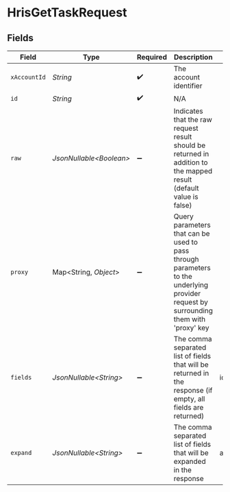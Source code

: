 # HrisGetTaskRequest


## Fields

| Field                                                                                                                                                                                                                                                                                                                                 | Type                                                                                                                                                                                                                                                                                                                                  | Required                                                                                                                                                                                                                                                                                                                              | Description                                                                                                                                                                                                                                                                                                                           | Example                                                                                                                                                                                                                                                                                                                               |
| ------------------------------------------------------------------------------------------------------------------------------------------------------------------------------------------------------------------------------------------------------------------------------------------------------------------------------------- | ------------------------------------------------------------------------------------------------------------------------------------------------------------------------------------------------------------------------------------------------------------------------------------------------------------------------------------- | ------------------------------------------------------------------------------------------------------------------------------------------------------------------------------------------------------------------------------------------------------------------------------------------------------------------------------------- | ------------------------------------------------------------------------------------------------------------------------------------------------------------------------------------------------------------------------------------------------------------------------------------------------------------------------------------- | ------------------------------------------------------------------------------------------------------------------------------------------------------------------------------------------------------------------------------------------------------------------------------------------------------------------------------------- |
| `xAccountId`                                                                                                                                                                                                                                                                                                                          | *String*                                                                                                                                                                                                                                                                                                                              | :heavy_check_mark:                                                                                                                                                                                                                                                                                                                    | The account identifier                                                                                                                                                                                                                                                                                                                |                                                                                                                                                                                                                                                                                                                                       |
| `id`                                                                                                                                                                                                                                                                                                                                  | *String*                                                                                                                                                                                                                                                                                                                              | :heavy_check_mark:                                                                                                                                                                                                                                                                                                                    | N/A                                                                                                                                                                                                                                                                                                                                   |                                                                                                                                                                                                                                                                                                                                       |
| `raw`                                                                                                                                                                                                                                                                                                                                 | *JsonNullable\<Boolean>*                                                                                                                                                                                                                                                                                                              | :heavy_minus_sign:                                                                                                                                                                                                                                                                                                                    | Indicates that the raw request result should be returned in addition to the mapped result (default value is false)                                                                                                                                                                                                                    |                                                                                                                                                                                                                                                                                                                                       |
| `proxy`                                                                                                                                                                                                                                                                                                                               | Map\<String, *Object*>                                                                                                                                                                                                                                                                                                                | :heavy_minus_sign:                                                                                                                                                                                                                                                                                                                    | Query parameters that can be used to pass through parameters to the underlying provider request by surrounding them with 'proxy' key                                                                                                                                                                                                  |                                                                                                                                                                                                                                                                                                                                       |
| `fields`                                                                                                                                                                                                                                                                                                                              | *JsonNullable\<String>*                                                                                                                                                                                                                                                                                                               | :heavy_minus_sign:                                                                                                                                                                                                                                                                                                                    | The comma separated list of fields that will be returned in the response (if empty, all fields are returned)                                                                                                                                                                                                                          | id,remote_id,employee_id,remote_employee_id,name,description,type,status,due_date,completion_date,assigned_by_employee_id,remote_assigned_by_employee_id,assigned_by_employee_name,link_to_task,extracted_links,next_task_id,remote_next_task_id,parent_process_name,comments,attachments,created_at,updated_at,unified_custom_fields |
| `expand`                                                                                                                                                                                                                                                                                                                              | *JsonNullable\<String>*                                                                                                                                                                                                                                                                                                               | :heavy_minus_sign:                                                                                                                                                                                                                                                                                                                    | The comma separated list of fields that will be expanded in the response                                                                                                                                                                                                                                                              | attachments                                                                                                                                                                                                                                                                                                                           |